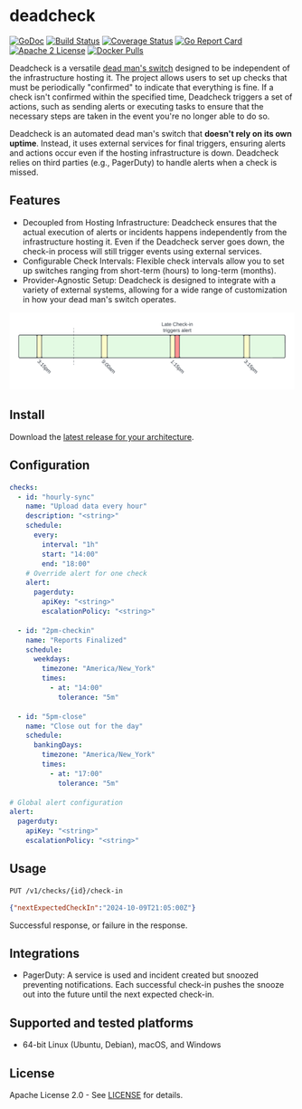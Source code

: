 # deadcheck

[![GoDoc](https://godoc.org/github.com/adamdecaf/deadcheck?status.svg)](https://godoc.org/github.com/adamdecaf/deadcheck)
[![Build Status](https://github.com/adamdecaf/deadcheck/workflows/Go/badge.svg)](https://github.com/adamdecaf/deadcheck/actions)
[![Coverage Status](https://codecov.io/gh/adamdecaf/deadcheck/branch/master/graph/badge.svg)](https://codecov.io/gh/adamdecaf/deadcheck)
[![Go Report Card](https://goreportcard.com/badge/github.com/adamdecaf/deadcheck)](https://goreportcard.com/report/github.com/adamdecaf/deadcheck)
[![Apache 2 License](https://img.shields.io/badge/license-Apache2-blue.svg)](https://raw.githubusercontent.com/adamdecaf/deadcheck/master/LICENSE)
[![Docker Pulls](https://img.shields.io/docker/pulls/adamdecaf/deadcheck)](https://hub.docker.com/r/adamdecaf/deadcheck)


Deadcheck is a versatile [dead man's switch](https://en.wikipedia.org/wiki/Dead_man's_switch) designed to be independent of the infrastructure hosting it. The project allows users to set up checks that must be periodically "confirmed" to indicate that everything is fine. If a check isn't confirmed within the specified time, Deadcheck triggers a set of actions, such as sending alerts or executing tasks to ensure that the necessary steps are taken in the event you're no longer able to do so.

Deadcheck is an automated dead man's switch that **doesn't rely on its own uptime**. Instead, it uses external services for final triggers, ensuring alerts and actions occur even if the hosting infrastructure is down. Deadcheck relies on third parties (e.g., PagerDuty) to handle alerts when a check is missed.

## Features

- Decoupled from Hosting Infrastructure: Deadcheck ensures that the actual execution of alerts or incidents happens independently from the infrastructure hosting it. Even if the Deadcheck server goes down, the check-in process will still trigger events using external services.
- Configurable Check Intervals: Flexible check intervals allow you to set up switches ranging from short-term (hours) to long-term (months).
- Provider-Agnostic Setup: Deadcheck is designed to integrate with a variety of external systems, allowing for a wide range of customization in how your dead man's switch operates.

![](docs/images/timeline.png)

## Install

Download the [latest release for your architecture](https://github.com/adamdecaf/deadcheck/releases/latest).

## Configuration
```yaml
checks:
  - id: "hourly-sync"
    name: "Upload data every hour"
    description: "<string>"
    schedule:
      every:
        interval: "1h"
        start: "14:00"
        end: "18:00"
    # Override alert for one check
    alert:
      pagerduty:
        apiKey: "<string>"
        escalationPolicy: "<string>"

  - id: "2pm-checkin"
    name: "Reports Finalized"
    schedule:
      weekdays:
        timezone: "America/New_York"
        times:
          - at: "14:00"
            tolerance: "5m"

  - id: "5pm-close"
    name: "Close out for the day"
    schedule:
      bankingDays:
        timezone: "America/New_York"
        times:
          - at: "17:00"
            tolerance: "5m"

# Global alert configuration
alert:
  pagerduty:
    apiKey: "<string>"
    escalationPolicy: "<string>"
```


## Usage

```
PUT /v1/checks/{id}/check-in
```
```json
{"nextExpectedCheckIn":"2024-10-09T21:05:00Z"}
```

Successful response, or failure in the response.

## Integrations

- PagerDuty: A service is used and incident created but snoozed preventing notifications. Each successful check-in pushes the snooze out into the future until the next expected check-in.

## Supported and tested platforms

- 64-bit Linux (Ubuntu, Debian), macOS, and Windows

## License

Apache License 2.0 - See [LICENSE](LICENSE) for details.
